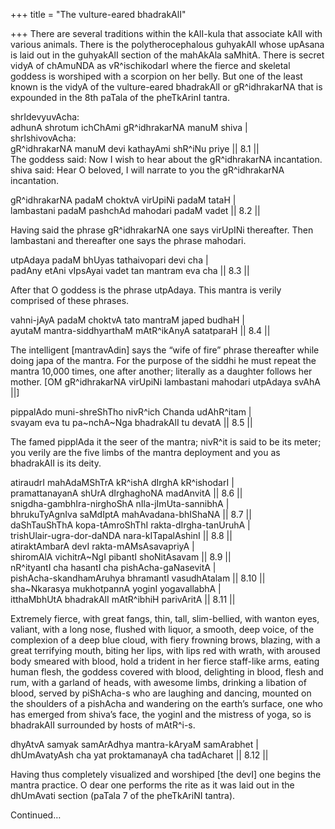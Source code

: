 +++
title = "The vulture-eared bhadrakAlI"

+++
There are several traditions within the kAlI-kula that associate kAlI
with various animals. There is the polytherocephalous guhyakAlI whose
upAsana is laid out in the guhyakAlI section of the mahAkAla saMhitA.
There is secret vidyA of chAmuNDA as vR^ischikodarI where the fierce and
skeletal goddess is worshiped with a scorpion on her belly. But one of
the least known is the vidyA of the vulture-eared bhadrakAlI or
gR^idhrakarNA that is expounded in the 8th paTala of the pheTkArinI
tantra.

shrIdevyuvAcha:  
adhunA shrotum ichChAmi gR^idhrakarNA manuM shiva |  
shrIshivovAcha:  
gR^idhrakarNA manuM devi kathayAmi shR^iNu priye || 8.1 ||  
The goddess said: Now I wish to hear about the gR^idhrakarNA
incantation. shiva said: Hear O beloved, I will narrate to you the
gR^idhrakarNA incantation.

gR^idhrakarNA padaM choktvA virUpiNi padaM tataH |  
lambastani padaM pashchAd mahodari padaM vadet || 8.2 ||

Having said the phrase gR^idhrakarNA one says virUpINi thereafter. Then
lambastani and thereafter one says the phrase mahodari.

utpAdaya padaM bhUyas tathaivopari devi cha |  
padAny etAni vIpsAyai vadet tan mantram eva cha || 8.3 ||

After that O goddess is the phrase utpAdaya. This mantra is verily
comprised of these phrases.

vahni-jAyA padaM choktvA tato mantraM japed budhaH |  
ayutaM mantra-siddhyarthaM mAtR^ikAnyA satatparaH || 8.4 ||

The intelligent \[mantravAdin\] says the “wife of fire” phrase
thereafter while doing japa of the mantra. For the purpose of the siddhi
he must repeat the mantra 10,000 times, one after another; literally as
a daughter follows her mother. \[OM gR^idhrakarNA virUpiNi lambastani
mahodari utpAdaya svAhA ||\]

pippalAdo muni-shreShTho nivR^ich Chanda udAhR^itam |  
svayam eva tu pa\~nchA\~Nga bhadrakAlI tu devatA || 8.5 ||

The famed pipplAda it the seer of the mantra; nivR^it is said to be its
meter; you verily are the five limbs of the mantra deployment and you as
bhadrakAlI is its deity.

atiraudrI mahAdaMShTrA kR^ishA dIrghA kR^ishodarI |  
pramattanayanA shUrA dIrghaghoNA madAnvitA || 8.6 ||  
snigdha-gambhIra-nirghoShA nIla-jImUta-sannibhA |  
bhrukuTyAgnIva saMdIptA mahAvadana-bhIShaNA || 8.7 ||  
daShTauShThA kopa-tAmroShThI rakta-dIrgha-tanUruhA |  
trishUlair-ugra-dor-daNDA nara-kITapalAshinI || 8.8 ||  
atiraktAmbarA devI rakta-mAMsAsavapriyA |  
shiromAlA vichitrA\~NgI pibantI shoNitAsavam || 8.9 ||  
nR^ityantI cha hasantI cha pishAcha-gaNasevitA |  
pishAcha-skandhamAruhya bhramantI vasudhAtalam || 8.10 ||  
sha\~Nkarasya mukhotpannA yoginI yogavallabhA |  
itthaMbhUtA bhadrakAlI mAtR^ibhiH parivAritA || 8.11 ||

Extremely fierce, with great fangs, thin, tall, slim-bellied, with
wanton eyes, valiant, with a long nose, flushed with liquor, a smooth,
deep voice, of the complexion of a deep blue cloud, with fiery frowning
brows, blazing, with a great terrifying mouth, biting her lips, with
lips red with wrath, with aroused body smeared with blood, hold a
trident in her fierce staff-like arms, eating human flesh, the goddess
covered with blood, delighting in blood, flesh and rum, with a garland
of heads, with awesome limbs, drinking a libation of blood, served by
piShAcha-s who are laughing and dancing, mounted on the shoulders of a
pishAcha and wandering on the earth’s surface, one who has emerged from
shiva’s face, the yoginI and the mistress of yoga, so is bhadrakAlI
surrounded by hosts of mAtR^i-s.

dhyAtvA samyak samArAdhya mantra-kAryaM samArabhet |  
dhUmAvatyAsh cha yat proktamanayA cha tadAcharet || 8.12 ||

Having thus completely visualized and worshiped \[the devI\] one begins
the mantra practice. O dear one performs the rite as it was laid out in
the dhUmAvati section (paTala 7 of the pheTkAriNI tantra).

Continued…
